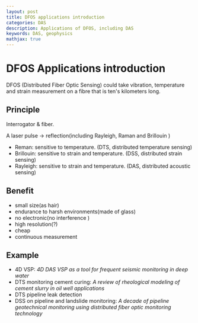 ```yaml
---
layout: post
title: DFOS applications introduction
categories: DAS
description: Applications of DFOS, including DAS
keywords: DAS, geophysics
mathjax: true
---
```


# DFOS Applications introduction

DFOS (Distributed Fiber Optic Sensing) could take vibration, temperature and strain measurement on a  fibre that is ten's kilometers long.

## Principle

Interrogator & fiber.

A laser pulse -> reflection(including Rayleigh, Raman and Brillouin )

- Reman: sensitive to temperature. (DTS, distributed temperature sensing)
- Brillouin: sensitive to strain and temperature. (DSS, distributed strain sensing)
- Rayleigh: sensitive to strain and temperature. (DAS, distributed acoustic sensing)

## Benefit
- small size(as hair)
- endurance to harsh environments(made of glass)
- no electronic(no interference )
- high resolution(?)
- cheap
- continuous measurement

## Example

- 4D VSP: *4D DAS VSP as a tool for frequent seismic monitoring in deep water*
- DTS monitoring cement curing: *A review of rheological modeling of cement slurry in oil well applications*
- DTS pipeline leak detection
- DSS on pipeline and landslide monitoring: *A decade of pipeline geotechnical monitoring using distributed fiber optic monitoring technology*

